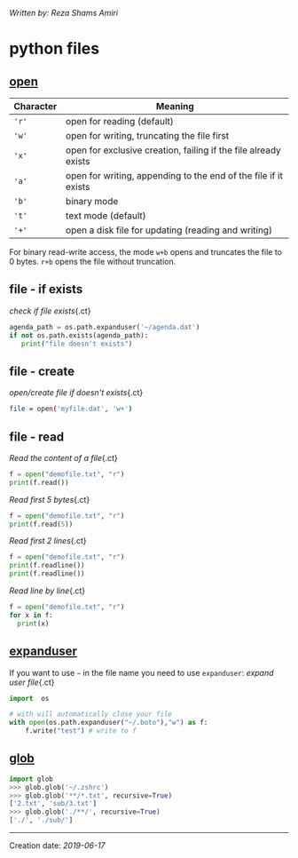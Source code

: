 _Written by: Reza Shams Amiri_

# python files

## [open][BIFP373D]

| Character | Meaning |
| --------- | ------- |
| `'r'` | open for reading (default) |
| `'w'` | open for writing, truncating the file first |
| `'x'` | open for exclusive creation, failing if the file already exists |
| `'a'` | open for writing, appending to the end of the file if it exists |
| `'b'` | binary mode |
| `'t'` | text mode (default) |
| `'+'` | open a disk file for updating (reading and writing) |

For binary read-write access, the mode `w+b` opens and truncates the file to 0 bytes. `r+b` opens the file without truncation.
## file - if exists
_check if file exists_{.ct}
``` python
agenda_path = os.path.expanduser('~/agenda.dat')
if not os.path.exists(agenda_path):
   print("file doesn't exists")
```
## file - create
_open/create file if doesn't exists_{.ct}
``` sh
file = open('myfile.dat', 'w+')
```
## file - read

_Read the content of a file_{.ct}
``` python
f = open("demofile.txt", "r")
print(f.read())
```

_Read first 5 bytes_{.ct}
``` python
f = open("demofile.txt", "r")
print(f.read(5))
```

_Read first 2 lines_{.ct}
``` python
f = open("demofile.txt", "r")
print(f.readline())
print(f.readline())
```

_Read line by line_{.ct}
``` python
f = open("demofile.txt", "r")
for x in f:
  print(x)
```

## [expanduser][OPCPMP373D]
If you want to use `~` in the file name you need to use `expanduser`:
_expand user file_{.ct}
``` python
import  os

# with will automatically close your file
with open(os.path.expanduser("~/.boto"),"w") as f:
    f.write("test") # write to f
```

## [glob][GUSPPEP373D]
``` python
import glob
>>> glob.glob('~/.zshrc')
>>> glob.glob('**/*.txt', recursive=True)
['2.txt', 'sub/3.txt']
>>> glob.glob('./**/', recursive=True)
['./', './sub/']
```

- - -

Creation date: _2019-06-17_

[GUSPPEP373D]: https://docs.python.org/3/library/glob.html#glob.glob
[BIFP373D]: https://docs.python.org/3/library/functions.html#open
[OPCPMP373D]: https://docs.python.org/3/library/os.path.html#os.path.expanduser